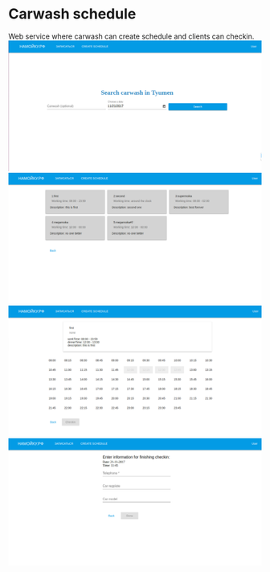 # Carwash schedule

Web service where carwash can create schedule and clients can checkin.
<img src="https://github.com/iozheg/schedule/blob/master/schedule1.PNG" />
<img src="https://github.com/iozheg/schedule/blob/master/schedule2.PNG" />
<img src="https://github.com/iozheg/schedule/blob/master/schedule3.PNG" />
<img src="https://github.com/iozheg/schedule/blob/master/schedule4.PNG" />